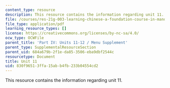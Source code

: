 ```yaml
---
content_type: resource
description: This resource contains the information regarding unit 11.
file: /courses/res-21g-003-learning-chinese-a-foundation-course-in-mandarin-spring-2011/830f96513ffa15abb4fb233b04554cd2_MITRES_21G_003S11_unit11.pdf
file_type: application/pdf
learning_resource_types: []
license: https://creativecommons.org/licenses/by-nc-sa/4.0/
ocw_type: OCWFile
parent_title: 'Part IV: Units 11-12 / Menu Supplement'
parent_type: SupplementalResourceSection
parent_uid: 684a679b-2f1e-da85-3506-eba9dbf2544c
resourcetype: Document
title: Unit 11
uid: 830f9651-3ffa-15ab-b4fb-233b04554cd2
---
```

This resource contains the information regarding unit 11.